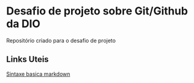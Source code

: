 # Desafio de projeto sobre Git/Github da DIO

Repositório criado para o desafio de projeto


## Links Uteis 
[Sintaxe basica markdown](https://www.markdownguide.org/basic-syntax/)

